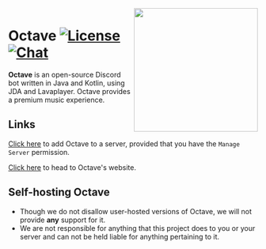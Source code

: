 <img align="right" src="https://octave.gg/assets/img/logo.png" height="250" width="250">

# Octave [![License](https://img.shields.io/github/license/mashape/apistatus.svg?style=flat-square)](LICENSE) [![Chat](https://img.shields.io/badge/chat-discord-blue.svg?style=flat-square)](https://discord.gg/musicbot)
**Octave** is an open-source Discord bot written in Java and Kotlin, using JDA and Lavaplayer.
Octave provides a premium music experience.

## Links
[Click here](https://discordapp.com/oauth2/authorize?client_id=201492375653056512&scope=bot&permissions=8) to add Octave to a server, provided that you have the `Manage Server` permission.

[Click here](https://octave.gg/) to head to Octave's website.

## Self-hosting Octave
- Though we do not disallow user-hosted versions of Octave, we will not provide **any** support for it.
- We are not responsible for anything that this project does to you or your server and can not be held liable 
    for anything pertaining to it. 

